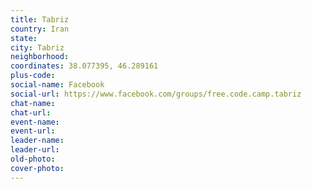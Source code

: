```yaml
---
title: Tabriz
country: Iran
state: 
city: Tabriz
neighborhood: 
coordinates: 38.077395, 46.289161
plus-code:
social-name: Facebook
social-url: https://www.facebook.com/groups/free.code.camp.tabriz
chat-name:
chat-url:
event-name:
event-url:
leader-name:
leader-url:
old-photo: 
cover-photo:
---
```

